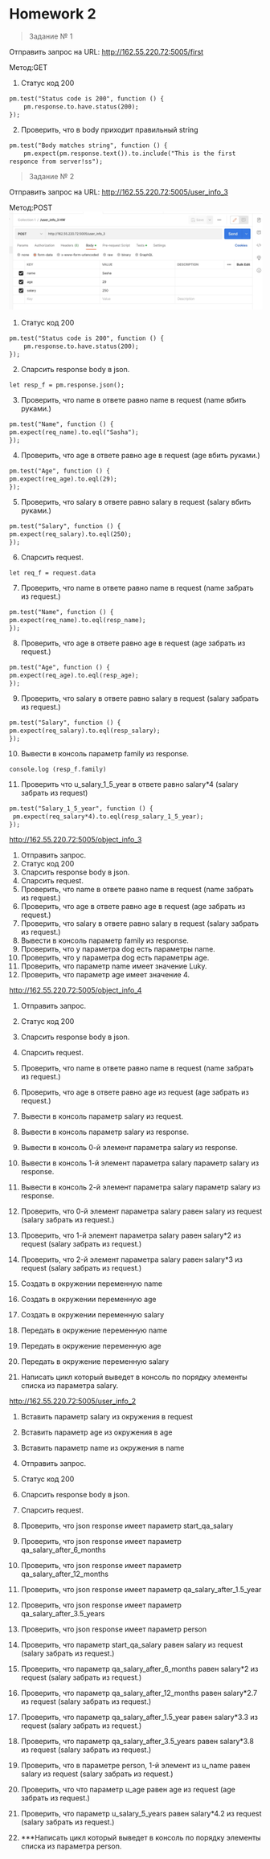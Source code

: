 # Homework 2


> Задание № 1

Отправить запрос на URL: http://162.55.220.72:5005/first

Метод:GET 

1. Статус код 200 
```JS
pm.test("Status code is 200", function () {
    pm.response.to.have.status(200);
});
```
2. Проверить, что в body приходит правильный string 
```JS
pm.test("Body matches string", function () {
    pm.expect(pm.response.text()).to.include("This is the first responce from server!ss");
```


> Задание № 2

Отправить запрос на URL: http://162.55.220.72:5005/user_info_3

Метод:POST
![](https://github.com/Sawa-solo/Postman/blob/c06931cfae4083c35e594217e379921fdd7b8113/key-value%20user_info_3.png)
1. Статус код 200
```JS
pm.test("Status code is 200", function () {
    pm.response.to.have.status(200);
});
```
2. Спарсить response body в json. 

```JS
let resp_f = pm.response.json();
```

3. Проверить, что name в ответе равно name в request (name вбить руками.)
```JS
pm.test("Name", function () {
pm.expect(req_name).to.eql("Sasha");
});
```

4. Проверить, что age в ответе равно age в request (age вбить руками.)
```JS
pm.test("Age", function () {
pm.expect(req_age).to.eql(29);
});
```

5. Проверить, что salary в ответе равно salary в request (salary вбить руками.)
```JS
pm.test("Salary", function () {
pm.expect(req_salary).to.eql(250);
});
```

6. Спарсить request.
```JS
let req_f = request.data
```

7. Проверить, что name в ответе равно name в request (name забрать из request.)
```JS
pm.test("Name", function () {
pm.expect(req_name).to.eql(resp_name);
});
```

8. Проверить, что age в ответе равно age в request (age забрать из request.)
```JS
pm.test("Age", function () {
pm.expect(req_age).to.eql(resp_age);
});
```

9. Проверить, что salary в ответе равно salary в request (salary забрать из request.)
```JS
pm.test("Salary", function () {
pm.expect(req_salary).to.eql(resp_salary);
});
```

10. Вывести в консоль параметр family из response.
```JS
console.log (resp_f.family)
```

11. Проверить что u_salary_1_5_year в ответе равно salary*4 (salary забрать из request)
```JS
pm.test("Salary_1_5_year", function () {
 pm.expect(req_salary*4).to.eql(resp_salary_1_5_year);
});
```




http://162.55.220.72:5005/object_info_3
1. Отправить запрос.
2. Статус код 200
3. Спарсить response body в json.
4. Спарсить request.
5. Проверить, что name в ответе равно name в request (name забрать из request.)
6. Проверить, что age в ответе равно age в request (age забрать из request.)
7. Проверить, что salary в ответе равно salary в request (salary забрать из request.)
8. Вывести в консоль параметр family из response.
9. Проверить, что у параметра dog есть параметры name.
10. Проверить, что у параметра dog есть параметры age.
11. Проверить, что параметр name имеет значение Luky.
12. Проверить, что параметр age имеет значение 4.


http://162.55.220.72:5005/object_info_4
1. Отправить запрос.
2. Статус код 200
3. Спарсить response body в json.
4. Спарсить request.
5. Проверить, что name в ответе равно name в request (name забрать из request.)
6. Проверить, что age в ответе равно age из request (age забрать из request.)
7. Вывести в консоль параметр salary из request.
8. Вывести в консоль параметр salary из response.
9. Вывести в консоль 0-й элемент параметра salary из response.
10. Вывести в консоль 1-й элемент параметра salary параметр salary из response.
11. Вывести в консоль 2-й элемент параметра salary параметр salary из response.
12. Проверить, что 0-й элемент параметра salary равен salary из request (salary забрать из request.)
13. Проверить, что 1-й элемент параметра salary равен salary*2 из request (salary забрать из request.)
14. Проверить, что 2-й элемент параметра salary равен salary*3 из request (salary забрать из request.)

15. Создать в окружении переменную name
16. Создать в окружении переменную age
17. Создать в окружении переменную salary

18. Передать в окружение переменную name
19. Передать в окружение переменную age
20. Передать в окружение переменную salary

21. Написать цикл который выведет в консоль по порядку элементы списка из параметра salary.

http://162.55.220.72:5005/user_info_2
1. Вставить параметр salary из окружения в request
2. Вставить параметр age из окружения в age
3. Вставить параметр name из окружения в name
4. Отправить запрос.
5. Статус код 200
6. Спарсить response body в json.
7. Спарсить request.

8. Проверить, что json response имеет параметр start_qa_salary
9. Проверить, что json response имеет параметр qa_salary_after_6_months
10. Проверить, что json response имеет параметр qa_salary_after_12_months
11. Проверить, что json response имеет параметр qa_salary_after_1.5_year
12. Проверить, что json response имеет параметр qa_salary_after_3.5_years
13. Проверить, что json response имеет параметр person

14. Проверить, что параметр start_qa_salary равен salary из request (salary забрать из request.)
15. Проверить, что параметр qa_salary_after_6_months равен salary*2 из request (salary забрать из request.)
16. Проверить, что параметр qa_salary_after_12_months равен salary*2.7 из request (salary забрать из request.)

17. Проверить, что параметр qa_salary_after_1.5_year равен salary*3.3 из request (salary забрать из request.)
18. Проверить, что параметр qa_salary_after_3.5_years равен salary*3.8 из request (salary забрать из request.)

19. Проверить, что в параметре person, 1-й элемент из u_name равен salary из request (salary забрать из request.)
20. Проверить, что что параметр u_age равен age из request (age забрать из request.)
21. Проверить, что параметр u_salary_5_years равен salary*4.2 из request (salary забрать из request.)


22. ***Написать цикл который выведет в консоль по порядку элементы списка из параметра person.
